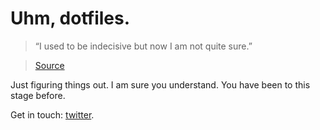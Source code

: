 # Uhm, dotfiles.

> “I used to be indecisive but now I am not quite sure.”

> [Source](https://www.goodreads.com/quotes/875872-i-used-to-be-indecisive-but-now-i-am-not)

Just figuring things out. I am sure you understand. You have been to this stage before.

Get in touch: [twitter](http://www.twitter.com/ramidem).
